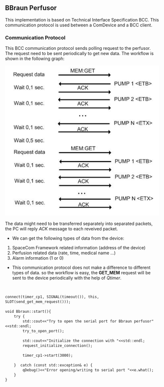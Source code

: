 ## BBraun Perfusor

This implementation is based on Technical Interface Specification BCC. This communication protocol is used between a ComDevice and a BCC client.

### Communication Protocol

This BCC communication protocol sends polling request to the perfusor. The request need to be sent periodically to get new data. The workflow is shown in the following graph:

<img src="./imgs/perfusor_poll.png">

The data might need to be transferred separately into separated packets, the PC will reply *ACK* message to each reveived packet.

* We can get the following types of data from the device:
1. SpaceCom Framework related information (address of  the device)
2. Perfusion related data (rate, time, medical name ...)
3. Alarm information (1 or 0)

* This communication protocol does not make a difference to different types of data. so the workflow is easy, the **GET_MEM** request will be sent to the device periodically with the help of *Qtimer*.

<br />

    connect(timer_cp1, SIGNAL(timeout()), this, SLOT(send_get_mem_request()));

    void Bbraun::start(){
        try {
            std::cout<<"Try to open the serial port for Bbraun perfusor"<<std::endl;
            try_to_open_port();

            std::cout<<"Initialize the connection with "<<std::endl;
            request_initialize_connection();

            timer_cp1->start(3000);

        }  catch (const std::exception& e) {
            qDebug()<<"Error opening/writing to serial port "<<e.what();
        }
    }